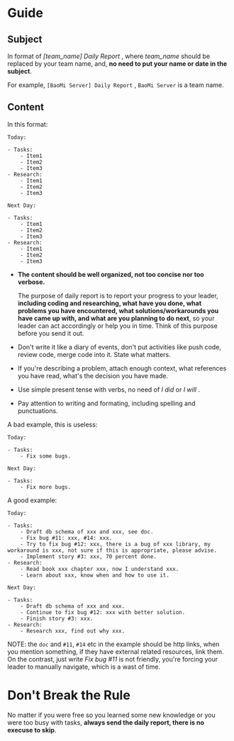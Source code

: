 # Guide

## Subject

In format of *[team_name] Daily Report* , where *team_name* should be replaced by your team name, and, **no need to put your name or date in the subject**.

For example, `[BaoMi Server] Daily Report` , `BaoMi Server` is a team name.

## Content

In this format:

```
Today:

- Tasks:
    - Item1
    - Item2
    - Item3
- Research:
    - Item1
    - Item2
    - Item3

Next Day:

- Tasks:
    - Item1
    - Item2
    - Item3
- Research:
    - Item1
    - Item2
    - Item3
```

- **The content should be well organized, not too concise nor too verbose.**

    The purpose of daily report is to report your progress to your leader, **including coding and researching, what have you done, what problems you have encountered, what solutions/workarounds you have came up with, and what are you planning to do next**, so your leader can act accordingly or help you in time. Think of this purpose before you send it out.

- Don't write it like a diary of events, don't put activities like push code, review code, merge code into it. State what matters.
- If you're describing a problem, attach enough context, what references you have read, what's the decision you have made.
- Use simple present tense with verbs, no need of *I did* or *I will* .
- Pay attention to writing and formating, including spelling and punctuations.

A bad example, this is useless:

```
Today:

- Tasks:
    - Fix some bugs.

Next Day:

- Tasks:
    - Fix more bugs.
```

A good example:

```
Today:

- Tasks:
    - Draft db schema of xxx and xxx, see doc.
    - Fix bug #11: xxx, #14: xxx.
    - Try to fix bug #12: xxx, there is a bug of xxx library, my workaround is xxx, not sure if this is appropriate, please advise.
    - Implement story #3: xxx, 70 percent done.
- Research:
    - Read book xxx chapter xxx, now I understand xxx.
    - Learn about xxx, know when and how to use it.

Next Day:

- Tasks:
    - Draft db schema of xxx and xxx.
    - Continue to fix bug #12: xxx with better solution.
    - Finish story #3: xxx.
- Research:
    - Research xxx, find out why xxx.
```

NOTE: the `doc` and `#11`, `#14` etc in the example should be http links, when you mention something, if they have external related resources, link them. On the contrast, just write *Fix bug #11* is not friendly, you're forcing your leader to manually navigate, which is a wast of time.

# Don't Break the Rule

No matter if you were free so you learned some new knowledge or you were too busy with tasks, **always send the daily report, there is no execuse to skip**.
